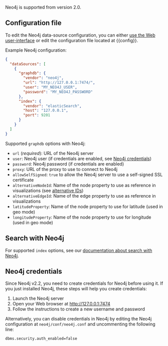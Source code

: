
Neo4j is supported from version 2.0.

## Configuration file

To edit the Neo4j data-source configuration, you can either [use the Web user-interface](/configure-sources/#using-the-web-user-interface)
or edit the configuration file located at {{config}}.

Example Neo4j configuration:
```json
{
  "dataSources": [
    {
      "graphdb": {
        "vendor": "neo4j",
        "url": "http://127.0.0.1:7474/",
        "user": "MY_NEO4J_USER",
        "password": "MY_NEO4J_PASSWORD"
      },
      "index": {
        "vendor": "elasticSearch",
        "host": "127.0.0.1",
        "port": 9201
      }
    }
  ]
}
```

Supported `graphdb` options with Neo4j:

- `url` (*required*): URL of the Neo4j server
- `user`: Neo4j user (if credentials are enabled, see [Neo4j credentials](#neo4j-credentials))
- `password`: Neo4j password (if credentials are enabled)
- `proxy`: URL of the proxy to use to connect to Neo4j
- `allowSelfSigned`: `true` to allow the Neo4j server to use a self-signed SSL certificate
- `alternativeNodeId`: Name of the node property to use as reference in visualizations (see [alternative IDs](/alternative-ids))
- `alternativeEdgeId`: Name of the edge property to use as reference in visualizations
- `latitudeProperty`: Name of the node property to use for latitude (used in geo mode)
- `longitudeProperty`: Name of the node property to use for longitude (used in geo mode)
<!-- `webAdmin` (URL): not used at all -->
<!-- `writeURL` (URL): not fully functional -->

## Search with Neo4j

For supported `index` options, see our [documentation about search with Neo4j](/search-neo4j).

## Neo4j credentials

Since Neo4j v2.2, you need to create credentials for Neo4j before using it.
If you just installed Neo4j, these steps will help you create credentials:

1. Launch the Neo4j server
2. Open your Web browser at http://127.0.0.1:7474
3. Follow the instructions to create a new username and password

Alternatively, you can disable credentials in Neo4j by editing the Neo4j configuration at `neo4j/conf/neo4j.conf`
and uncommenting the following line:
```sh
dbms.security.auth_enabled=false
```
